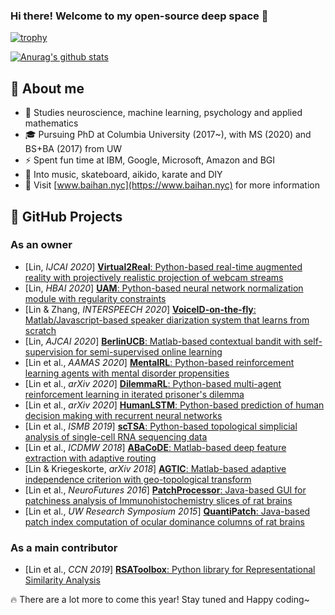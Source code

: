 ### Hi there! Welcome to my open-source deep space 👋



[![trophy](https://github-profile-trophy.vercel.app/?username=doerlbh&no-frame=true&no-bg=true&column=8)](https://github.com/ryo-ma/github-profile-trophy)

[![Anurag's github stats](https://github-readme-stats.vercel.app/api?username=doerlbh&include_all_commits=true&show_icons=true&count_private=true&theme=default)](https://github.com/anuraghazra/github-readme-stats)



## :book: About me
- 🌱 Studies neuroscience, machine learning, psychology and applied mathematics 
- :mortar_board: Pursuing PhD at Columbia University (2017~), with MS (2020) and BS+BA (2017) from UW
- ⚡ Spent fun time at IBM, Google, Microsoft, Amazon and BGI
- :pig_nose: Into music, skateboard, aikido, karate and DIY
- :eyes: Visit [www.baihan.nyc](https://www.baihan.nyc) for more information



## :rocket: GitHub Projects
### As an owner
- [Lin, *IJCAI 2020*] [**Virtual2Real**: Python-based real-time augmented reality with projectively realistic projection of webcam streams](https://github.com/doerlbh/V2R/)
- [Lin, *HBAI 2020*] [**UAM**: Python-based neural network normalization module with regularity constraints](https://github.com/doerlbh/UnsupervisedAttentionMechanism/)
- [Lin & Zhang, *INTERSPEECH 2020*] [**VoiceID-on-the-fly**: Matlab/Javascript-based speaker diarization system that learns from scratch](https://github.com/doerlbh/MiniVox/)
- [Lin, *AJCAI 2020*] [**BerlinUCB**: Matlab-based contextual bandit with self-supervision for semi-supervised online learning](https://github.com/doerlbh/BerlinUCB/)
- [Lin et al., *AAMAS 2020*] [**MentalRL**: Python-based reinforcement learning agents with mental disorder propensities](https://github.com/doerlbh/mentalRL/)
- [Lin et al., *arXiv 2020*] [**DilemmaRL**: Python-based multi-agent reinforcement learning in iterated prisoner's dilemma](https://github.com/doerlbh/dilemmaRL/)
- [Lin et al., *arXiv 2020*] [**HumanLSTM**: Python-based prediction of human decision making with recurrent neural networks](https://github.com/doerlbh/HumanLSTM/)
- [Lin et al., *ISMB 2019*] [**scTSA**: Python-based topological simplicial analysis of single-cell RNA sequencing data](https://github.com/doerlbh/scTSA)
- [Lin et al., *ICDMW 2018*] [**ABaCoDE**: Matlab-based deep feature extraction with adaptive routing](https://github.com/doerlbh/ABaCoDE/)
- [Lin & Kriegeskorte, *arXiv 2018*] [**AGTIC**: Matlab-based adaptive independence criterion with geo-topological transform](https://github.com/doerlbh/AGTIC/)
- [Lin et al., *NeuroFutures 2016*] [**PatchProcessor**: Java-based GUI for patchiness analysis of Immunohistochemistry slices of rat brains](https://github.com/doerlbh/OLab_patch_processor_2.0/)
- [Lin et al., *UW Research Symposium 2015*] [**QuantiPatch**: Java-based patch index computation of ocular dominance columns of rat brains](https://github.com/doerlbh/OLab_QuantiPatch)



### As a main contributor
- [Lin et al., *CCN 2019*] [**RSAToolbox**: Python library for Representational Similarity Analysis](https://github.com/rsagroup/rsatoolbox/)



:fire: There are a lot more to come this year! Stay tuned and Happy coding~



<!--
**doerlbh/doerlbh** is a ✨ _special_ ✨ repository because its `README.md` (this file) appears on your GitHub profile.

Here are some ideas to get you started:

- 🔭 I’m currently working on ...
- 🌱 I’m currently learning ...
- 👯 I’m looking to collaborate on ...
- 🤔 I’m looking for help with ...
- 💬 Ask me about ...
- 📫 How to reach me: ...
- 😄 Pronouns: ...
- ⚡ Fun fact: ...
-->

